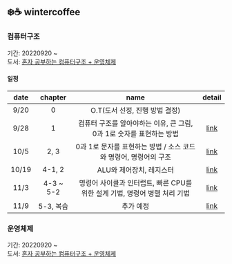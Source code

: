 ## ❄️☕️ wintercoffee

### 컴퓨터구조

기간: 20220920 ~  
도서: [혼자 공부하는 컴퓨터구조 + 운영체제](http://www.kyobobook.co.kr/product/detailViewKor.laf?mallGb=KOR&ejkGb=KOR&barcode=9791162243091)

#### 일정

|  date | chapter |                     name                     | detail |
|:-----:|:-------:|:--------------------------------------------:|:----:|
|  9/20 |    0    |   O.T(도서 선정, 진행 방법 결정) | |
|  9/28 |    1    |   컴퓨터 구조를 알아야하는 이유, 큰 그림, 0과 1로 숫자를 표현하는 방법  | [link](https://github.com/pullingoff/wintercoffee/blob/main/week1.md) |
|  10/5 |   2, 3  |   0과 1로 문자를 표현하는 방법 / 소스 코드와 명령어, 명령어의 구조| [link](https://github.com/pullingoff/wintercoffee/blob/main/week2.md) |
|  10/19| 4-1, 2  |   ALU와 제어장치, 레지스터   | [link](https://github.com/pullingoff/wintercoffee/blob/main/week3.md) |
|  11/3 | 4-3 ~ 5-2|   명령어 사이클과 인터럽트, 빠른 CPU를 위한 설계 기법, 명령어 병렬 처리 기법 | [link](https://github.com/pullingoff/wintercoffee/blob/main/week4.md) | 
|  11/9 | 5-3, 복습 | 추가 예정 | [link](https://github.com/pullingoff/wintercoffee/blob/main/week5.md) |


### 운영체제

기간: 20220920 ~  
도서: [혼자 공부하는 컴퓨터구조 + 운영체제](http://www.kyobobook.co.kr/product/detailViewKor.laf?mallGb=KOR&ejkGb=KOR&barcode=9791162243091)
